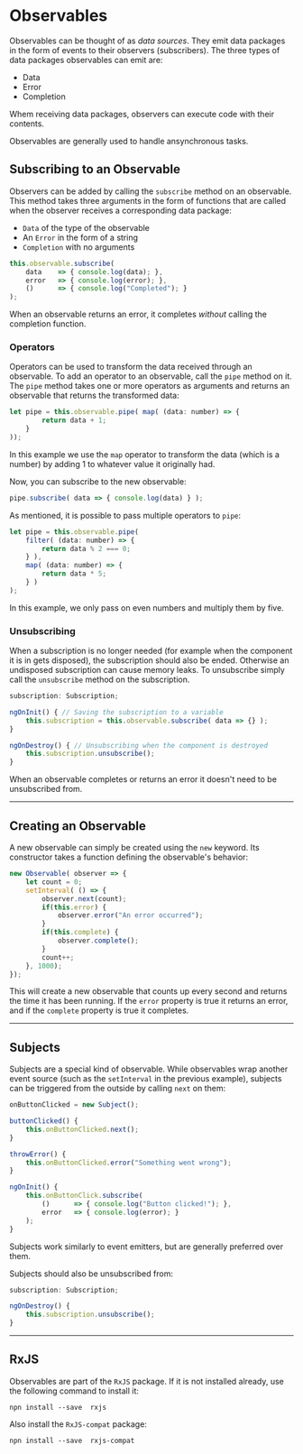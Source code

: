 # Observables
Observables can be thought of as *data sources*. They emit data packages in the form of events to their observers (subscribers).
The three types of data packages observables can emit are:
- Data
- Error
- Completion

Whem receiving data packages, observers can execute code with their contents.

Observables are generally used to handle ansynchronous tasks.

## Subscribing to an Observable
Observers can be added by calling the `subscribe` method on an observable. This method takes three arguments in the form of functions that are called when the observer receives a corresponding data package: 
- `Data` of the type of the observable
- An `Error` in the form of a string
- `Completion` with no arguments

```js
this.observable.subscribe(
    data    => { console.log(data); },
    error   => { console.log(error); },
    ()      => { console.log("Completed"); }
); 
```

When an observable returns an error, it completes *without* calling the completion function.

### Operators
Operators can be used to transform the data received through an observable. To add an operator to an observable, call the `pipe` method on it. The `pipe` method takes one or more operators as arguments and returns an observable that returns the transformed data:
```js
let pipe = this.observable.pipe( map( (data: number) => {
        return data + 1;
    } 
));
```
In this example we use the `map` operator to transform the data (which is a number) by adding 1 to whatever value it originally had.

Now, you can subscribe to the new observable:
```js
pipe.subscribe( data => { console.log(data) } );
```

As mentioned, it is possible to pass multiple operators to `pipe`:
```js
let pipe = this.observable.pipe( 
    filter( (data: number) => {
        return data % 2 === 0;
    } ),
    map( (data: number) => {
        return data * 5;
    } )
);
```
In this example, we only pass on even numbers and multiply them by five.

### Unsubscribing
When a subscription is no longer needed (for example when the component it is in gets disposed), the subscription should also be ended. Otherwise an undisposed subscription can cause memory leaks. To unsubscribe simply call the `unsubscribe` method on the subscription.
```js
subscription: Subscription;

ngOnInit() { // Saving the subscription to a variable
    this.subscription = this.observable.subscribe( data => {} ); 
}

ngOnDestroy() { // Unsubscribing when the component is destroyed
    this.subscription.unsubscribe();
}
```
When an observable completes or returns an error it doesn't need to be unsubscribed from.

---
## Creating an Observable
A new observable can simply be created using the `new` keyword. Its constructor takes a function defining the observable's behavior:
```js
new Observable( observer => {
    let count = 0;
    setInterval( () => {
        observer.next(count);
        if(this.error) {
            observer.error("An error occurred");
        }
        if(this.complete) {
            observer.complete();
        }
        count++;
    }, 1000);
});
```
This will create a new observable that counts up every second and returns the time it has been running. If the `error` property is true it returns an error, and if the `complete` property is true it completes.

---
## Subjects
Subjects are a special kind of observable. While observables wrap another event source (such as the `setInterval` in the previous example), subjects can be triggered from the outside by calling `next` on them:
```js
onButtonClicked = new Subject();

buttonClicked() {
    this.onButtonClicked.next();
}

throwError() {
    this.onButtonClicked.error("Something went wrong");
}

ngOnInit() {
    this.onButtonClick.subscribe( 
        ()      => { console.log("Button clicked!"); },
        error   => { console.log(error); } 
    );
}
```
Subjects work similarly to event emitters, but are generally preferred over them.

Subjects should also be unsubscribed from:
```js
subscription: Subscription;

ngOnDestroy() {
    this.subscription.unsubscribe();
}
```
 
---
## RxJS
Observables are part of the `RxJS` package. If it is not installed already, use the following command to install it:
```
npn install --save  rxjs
```
Also install the `RxJS-compat` package:
```
npn install --save  rxjs-compat
```
